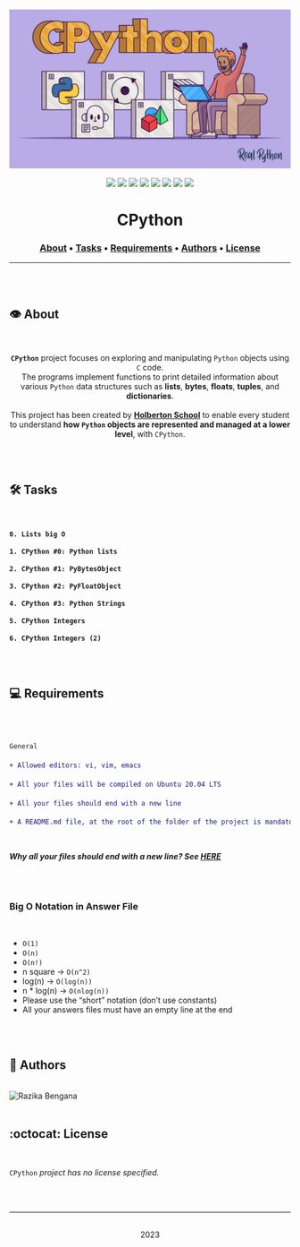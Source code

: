 <div align="center">
<br>

![CPython.png](README-image/cpython.png)

</div>


<p align="center">
<img src="https://img.shields.io/badge/-C-yellow">
<img src="https://img.shields.io/badge/-PYTHON-purple">
<img src="https://img.shields.io/badge/-Linux-lightgrey">
<img src="https://img.shields.io/badge/-WSL-brown">
<img src="https://img.shields.io/badge/-Ubuntu%2020.04.4%20LTS-orange">
<img src="https://img.shields.io/badge/-JetBrains-blue">
<img src="https://img.shields.io/badge/-Holberton%20School-red">
<img src="https://img.shields.io/badge/License-not%20specified-brightgreen">
</p>


<h1 align="center"> CPython </h1>


<h3 align="center">
<a href="https://github.com/RazikaBengana/holbertonschool-system_linux/tree/main/0x08_CPython#eye-about">About</a> •
<a href="https://github.com/RazikaBengana/holbertonschool-system_linux/tree/main/0x08_CPython#hammer_and_wrench-tasks">Tasks</a> •
<a href="https://github.com/RazikaBengana/holbertonschool-system_linux/tree/main/0x08_CPython#computer-requirements">Requirements</a> •
<a href="https://github.com/RazikaBengana/holbertonschool-system_linux/tree/main/0x08_CPython#bust_in_silhouette-authors">Authors</a> •
<a href="https://github.com/RazikaBengana/holbertonschool-system_linux/tree/main/0x08_CPython#octocat-license">License</a>
</h3>

---

<!-- ------------------------------------------------------------------------------------------------- -->

<br>
<br>

## :eye: About

<br>

<div align="center">

**`CPython`** project focuses on exploring and manipulating `Python` objects using `C` code.
<br>
The programs implement functions to print detailed information about various `Python` data structures such as **lists**, **bytes**, **floats**, **tuples**, and **dictionaries**.
<br>
<br>
This project has been created by **[Holberton School](https://www.holbertonschool.com/about-holberton)** to enable every student to understand **how `Python` objects are represented and managed at a lower level**, with `CPython`.

</div>

<br>
<br>

<!-- ------------------------------------------------------------------------------------------------- -->

## :hammer_and_wrench: Tasks

<br>

**`0. Lists big O`**

**`1. CPython #0: Python lists`**

**`2. CPython #1: PyBytesObject`**

**`3. CPython #2: PyFloatObject`**

**`4. CPython #3: Python Strings`**

**`5. CPython Integers`**

**`6. CPython Integers (2)`**

<br>
<br>

<!-- ------------------------------------------------------------------------------------------------- -->

## :computer: Requirements

<br>

```diff

General

+ Allowed editors: vi, vim, emacs

+ All your files will be compiled on Ubuntu 20.04 LTS

+ All your files should end with a new line

+ A README.md file, at the root of the folder of the project is mandatory

```

<br>

**_Why all your files should end with a new line? See [HERE](https://unix.stackexchange.com/questions/18743/whats-the-point-in-adding-a-new-line-to-the-end-of-a-file/18789)_**

<br>
<br>

### Big O Notation in Answer File

<br>

- `O(1)`
- `O(n)`
- `O(n!)`
- n square -> `O(n^2)`
- log(n) -> `O(log(n))`
- n * log(n) -> `O(nlog(n))`
- Please use the “short” notation (don’t use constants)
- All your answers files must have an empty line at the end

<br>
<br>

<!-- ------------------------------------------------------------------------------------------------- -->

## :bust_in_silhouette: Authors

<br>

<img src="https://img.shields.io/badge/Razika%20Bengana-darkblue" alt="Razika Bengana" width="120">

<br>
<br>

<!-- ------------------------------------------------------------------------------------------------- -->

## :octocat: License

<br>

```CPython``` _project has no license specified._

<br>
<br>

---

<p align="center"><br>2023</p>